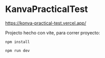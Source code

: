 # KanvaPracticalTest
https://konva-practical-test.vercel.app/


Projecto hecho con vite, para correr proyecto:

```
npm install
```

```
npm run dev
```

